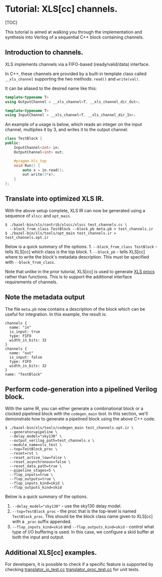 # Tutorial: XLS[cc] channels.

[TOC]

This tutorial is aimed at walking you through the implementation and synthesis
into Verilog of a sequential C++ block containing channels.

## Introduction to channels.

XLS implements channels via a FIFO-based (ready/valid/data) interface.

In C++, these channels are provided by a built-in template class called
`__xls_channel` supporting the two methods: `read()` and `write(val)`.

It can be aliased to the desired name like this:

```c++
template<typename T>
using OutputChannel = __xls_channel<T, __xls_channel_dir_Out>;

template<typename T>
using InputChannel = __xls_channel<T, __xls_channel_dir_In>;
```

An example of a usage is below, which reads an integer on the input channel,
multiplies it by 3, and writes it to the output channel.

```c++
class TestBlock {
public:
    InputChannel<int> in;
    OutputChannel<int> out;

    #pragma hls_top
    void Run() {
        auto x = in.read();
        out.write(3*x);
    }
};
```

## Translate into optimized XLS IR.

With the above setup complete, XLS IR can now be generated using a sequence of
`xlscc` and `opt_main`.

```shell
$ ./bazel-bin/xls/contrib/xlscc/xlscc test_channels.cc \
  --block_from_class TestBlock --block_pb meta.pb > test_channels.ir
$ ./bazel-bin/xls/tools/opt_main test_channels.ir > test_channels.opt.ir
```

Below is a quick summary of the options. 1. `--block_from_class TestBlock` -
tells XLS[cc] which class is the top block. 1. `--block_pb` - tells XLS[cc]
where to write the block's metadata description. This must be specified with
`--block_from_class`.

Note that unlike in the prior tutorial, XLS[cc] is used to generate
[XLS procs](../ir_semantics.md#proc)
rather than functions. This is to support the additional interface requirements
of channels.

## Note the metadata output

The file `meta.pb` now contains a description of the block which can be useful
for integration. In this example, the result is:

```textproto
channels {
  name: "in"
  is_input: true
  type: FIFO
  width_in_bits: 32
}
channels {
  name: "out"
  is_input: false
  type: FIFO
  width_in_bits: 32
}
name: "TestBlock"
```

## Perform code-generation into a pipelined Verilog block.

With the same IR, you can either generate a combinational block or a clocked
pipelined block with the `codegen_main` tool. In this section, we'll demonstrate
how to generate a pipelined block using the above C++ code.

```shell
$ ./bazel-bin/xls/tools/codegen_main test_channels.opt.ir \
  --generator=pipeline \
  --delay_model="sky130" \
  --output_verilog_path=test_channels.v \
  --module_name=xls_test \
  --top=TestBlock_proc \
  --reset=rst \
  --reset_active_low=false \
  --reset_asynchronous=false \
  --reset_data_path=true \
  --pipeline_stages=5 \
  --flop_inputs=true \
  --flop_outputs=true \
  --flop_inputs_kind=skid \
  --flop_outputs_kind=skid
```

Below is a quick summary of the options.

1.  `--delay_model="sky130"` - use the sky130 delay model.
2.  `--top=TestBlock_proc` - the proc that is the top-level is named
    `TestBlock_proc`. This should be the block class name given to XLS[cc] with
    a `_proc` suffix appended.
3.  `--flop_inputs_kind=skid` and `--flop_outputs_kind=skid` - control what type
    of I/O buffering is used. In this case, we configure a skid buffer at both
    the input and output.

## Additional XLS[cc] examples.

For developers, it is possible to check if a specific feature is supported by
checking
[translator_io_test.cc](https://github.com/google/xls/tree/main/xls/contrib/xlscc/unit_tests/translator_io_test.cc)
[translator_proc_test.cc](https://github.com/google/xls/tree/main/xls/contrib/xlscc/unit_tests/translator_proc_test.cc)
for unit tests.
